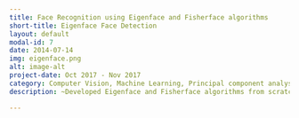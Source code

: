 ```yaml
---
title: Face Recognition using Eigenface and Fisherface algorithms
short-title: Eigenface Face Detection
layout: default
modal-id: 7
date: 2014-07-14
img: eigenface.png
alt: image-alt
project-date: Oct 2017 - Nov 2017
category: Computer Vision, Machine Learning, Principal component analysis
description: ~Developed Eigenface and Fisherface algorithms from scratch in MATLAB for face Recognition<br><br>~Implemented Principal Component Analysis using Singular Value Decomposition

---
```

